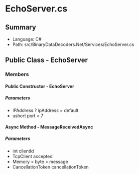 ﻿# EchoServer.cs

## Summary

* Language: C#
* Path: src/BinaryDataDecoders.Net/Services/EchoServer.cs

## Public Class - EchoServer

### Members

#### Public Constructor - EchoServer

#####  Parameters

 - IPAddress ? ipAddress = default 
 - ushort port = 7 

#### Async Method - MessageReceivedAsync

#####  Parameters

 - int clientId 
 - TcpClient accepted 
 - Memory < byte > message 
 - CancellationToken cancellationToken 

